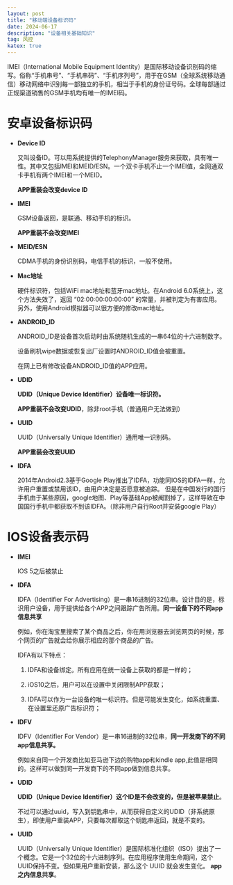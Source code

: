 ```yaml
---
layout: post
title: "移动端设备标识码"
date: 2024-06-17
description: "设备相关基础知识"
tag: 风控
katex: true
---
```


IMEI（International Mobile Equipment Identity）是国际移动设备识别码的缩写。俗称“手机串号”、“手机串码”、“手机序列号”，用于在GSM（全球系统移动通信）移动网络中识别每一部独立的手机，相当于手机的身份证号码。全球每部通过正规渠道销售的GSM手机均有唯一的IMEI码。

# 安卓设备标识码

- **Device ID**

  又叫设备ID。可以用系统提供的TelephonyManager服务来获取，具有唯一性。其中又包括IMEI和MEID/ESN。一个双卡手机不止一个IMEI值，全网通双卡手机有两个IMEI和一个MEID。

  **APP重装会改变device ID**

- **IMEI**

  GSM设备返回，是联通、移动手机的标识。

  **APP重装不会改变IMEI**

- **MEID/ESN**

  CDMA手机的身份识别码，电信手机的标识，一般不使用。

- **Mac地址**

  硬件标识符，包括WiFi mac地址和蓝牙mac地址。在Android 6.0系统上，这个方法失效了，返回 “02:00:00:00:00:00” 的常量，并被判定为有害应用。另外，使用Android模拟器可以很方便的修改mac地址。

- **ANDROID_ID**

  ANDROID_ID是设备首次启动时由系统随机生成的一串64位的十六进制数字。

  设备刷机wipe数据或恢复出厂设置时ANDROID_ID值会被重置。

  在网上已有修改设备ANDROID_ID值的APP应用。

- **UDID**

  **UDID（Unique Device Identifier）设备唯一标识符。**

  **APP重装不会改变UDID**，除非root手机（普通用户无法做到）

- **UUID**

  UUID（Universally Unique Identifier）通用唯一识别码。

  **APP重装会改变UUID**

- **IDFA**

  2014年Android2.3基于Google Play推出了IDFA，功能同IOS的IDFA一样，允许用户重置或禁用该ID，由用户决定是否愿意被追踪。
  但是在中国发行的国行手机由于某些原因，google地图、Play等基础App被阉割掉了，这样导致在中国国行手机中都获取不到该IDFA。（除非用户自行Root并安装google Play）

# IOS设备表示码

- **IMEI**

  IOS 5之后被禁止
  
- **IDFA**

  IDFA（Identifier For Advertising）是一串16进制的32位串。设计目的是，标识用户设备，用于提供给各个APP之间跟踪广告所用。**同一设备下的不同app信息共享**
  
  例如，你在淘宝里搜索了某个商品之后，你在用浏览器去浏览网页的时候，那个网页的广告就会给你展示相应的那个商品的广告。
  
  IDFA有以下特点：
  
  1. IDFA和设备绑定。所有应用在统一设备上获取的都是一样的；
  
  2. iOS10之后，用户可以在设置中关闭限制APP获取；
  
  3. IDFA可以作为一台设备的唯一标识符。但是可能发生变化，如系统重置、在设置里还原广告标识符；

- **IDFV**
  
  IDFV（Identifier For Vendor）是一串16进制的32位串，**同一开发商下的不同app信息共享。**
  
  例如来自同一个开发商比如亚马逊下边的购物app和kindle app,此值是相同的。这样可以做到同一开发商下的不同app做到信息共享。
  
- **UDID**
  
  **UDID（Unique Device Identifier）这个ID是不会改变的，但是被苹果禁止**。
  
  不过可以通过uuid，写入到钥匙串中，从而获得自定义的UDID（非系统原生），即使用户重装APP，只要每次都取这个钥匙串返回，就是不变的。
  
- **UUID**
  
  UUID（Universally Unique Identifier）是国际标准化组织（ISO）提出了一个概念。它是一个32位的十六进制序列。在应用程序使用生命期间，这个 UUID保持不变。但如果用户重新安装，那么这个 UUID 就会发生变化。 **app之内信息共享**。
  
  
  
  
  
  

